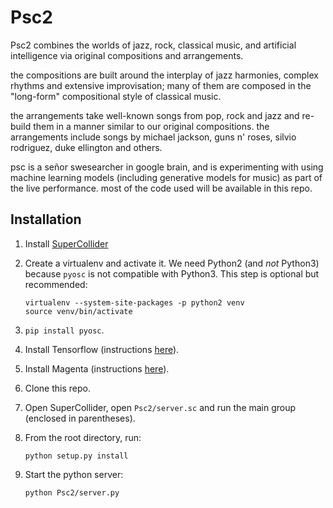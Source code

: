 # Psc2

Psc2 combines the worlds of jazz, rock, classical music, and artificial intelligence via original compositions and arrangements.

the compositions are built around the interplay of jazz harmonies, complex rhythms and extensive improvisation; many of them are composed in the "long-form" compositional style of classical music.

the arrangements take well-known songs from pop, rock and jazz and re-build them in a manner similar to our original compositions. the arrangements include songs by michael jackson, guns n' roses, silvio rodriguez, duke ellington and others.

psc is a señor swesearcher in google brain, and is experimenting with using machine learning models (including generative models for music) as part of the live performance. most of the code used will be available in this repo.

## Installation
1.  Install [SuperCollider](https://supercollider.github.io/)

2.  Create a virtualenv and activate it. We need Python2 (and _not_ Python3)
    because `pyosc` is not compatible with Python3. This step is optional but
    recommended:

    ```
    virtualenv --system-site-packages -p python2 venv
    source venv/bin/activate
    ```

3.  `pip install pyosc`.

4.  Install Tensorflow (instructions
    [here](https://www.tensorflow.org/install/)).

5.  Install Magenta (instructions [here](https://github.com/tensorflow/magenta)).

4.  Clone this repo.

5.  Open SuperCollider, open `Psc2/server.sc` and run the main group (enclosed
    in parentheses).

6.  From the root directory, run:

    ```
    python setup.py install
    ```

7.  Start the python server:

    ```
    python Psc2/server.py
    ```

